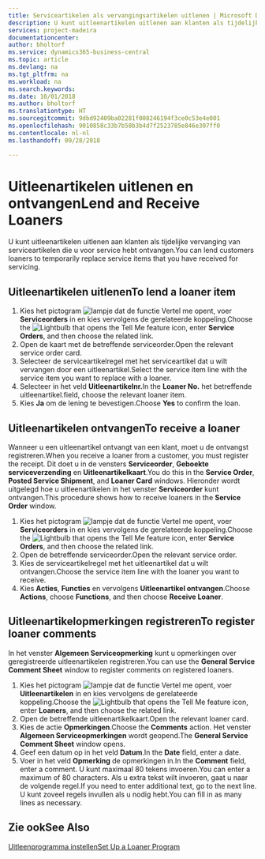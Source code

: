 ```yaml
---
title: Serviceartikelen als vervangingsartikelen uitlenen | Microsoft Docs
description: U kunt uitleenartikelen uitlenen aan klanten als tijdelijke vervanging van serviceartikelen die u voor service hebt ontvangen.
services: project-madeira
documentationcenter: 
author: bholtorf
ms.service: dynamics365-business-central
ms.topic: article
ms.devlang: na
ms.tgt_pltfrm: na
ms.workload: na
ms.search.keywords: 
ms.date: 10/01/2018
ms.author: bholtorf
ms.translationtype: HT
ms.sourcegitcommit: 9dbd92409ba02281f008246194f3ce0c53e4e001
ms.openlocfilehash: 9010858c33b7b58b3b4d7f2523785e846e307ff0
ms.contentlocale: nl-nl
ms.lasthandoff: 09/28/2018

---
```

# <a name="lend-and-receive-loaners"></a><span data-ttu-id="add7f-103">Uitleenartikelen uitlenen en ontvangen</span><span class="sxs-lookup"><span data-stu-id="add7f-103">Lend and Receive Loaners</span></span>
<span data-ttu-id="add7f-104">U kunt uitleenartikelen uitlenen aan klanten als tijdelijke vervanging van serviceartikelen die u voor service hebt ontvangen.</span><span class="sxs-lookup"><span data-stu-id="add7f-104">You can lend customers loaners to temporarily replace service items that you have received for servicing.</span></span>  
  
## <a name="to-lend-a-loaner-item"></a><span data-ttu-id="add7f-105">Uitleenartikelen uitlenen</span><span class="sxs-lookup"><span data-stu-id="add7f-105">To lend a loaner item</span></span>    
1. <span data-ttu-id="add7f-106">Kies het pictogram ![lampje dat de functie Vertel me opent](media/ui-search/search_small.png "Vertel me wat u wilt doen"), voer **Serviceorders** in en kies vervolgens de gerelateerde koppeling.</span><span class="sxs-lookup"><span data-stu-id="add7f-106">Choose the ![Lightbulb that opens the Tell Me feature](media/ui-search/search_small.png "Tell me what you want to do") icon, enter **Service Orders**, and then choose the related link.</span></span>  
2. <span data-ttu-id="add7f-107">Open de kaart met de betreffende serviceorder.</span><span class="sxs-lookup"><span data-stu-id="add7f-107">Open the relevant service order card.</span></span>  
3. <span data-ttu-id="add7f-108">Selecteer de serviceartikelregel met het serviceartikel dat u wilt vervangen door een uitleenartikel.</span><span class="sxs-lookup"><span data-stu-id="add7f-108">Select the service item line with the service item you want to replace with a loaner.</span></span>  
4. <span data-ttu-id="add7f-109">Selecteer in het veld **Uitleenartikelnr.**</span><span class="sxs-lookup"><span data-stu-id="add7f-109">In the **Loaner No.**</span></span> <span data-ttu-id="add7f-110">het betreffende uitleenartikel.</span><span class="sxs-lookup"><span data-stu-id="add7f-110">field, choose the relevant loaner item.</span></span>  
5. <span data-ttu-id="add7f-111">Kies **Ja** om de lening te bevestigen.</span><span class="sxs-lookup"><span data-stu-id="add7f-111">Choose **Yes** to confirm the loan.</span></span>  

## <a name="to-receive-a-loaner"></a><span data-ttu-id="add7f-112">Uitleenartikelen ontvangen</span><span class="sxs-lookup"><span data-stu-id="add7f-112">To receive a loaner</span></span>  
<span data-ttu-id="add7f-113">Wanneer u een uitleenartikel ontvangt van een klant, moet u de ontvangst registreren.</span><span class="sxs-lookup"><span data-stu-id="add7f-113">When you receive a loaner from a customer, you must register the receipt.</span></span> <span data-ttu-id="add7f-114">Dit doet u in de vensters **Serviceorder**, **Geboekte serviceverzending** en **Uitleenartikelkaart**.</span><span class="sxs-lookup"><span data-stu-id="add7f-114">You do this in the **Service Order**, **Posted Service Shipment**, and **Loaner Card** windows.</span></span> <span data-ttu-id="add7f-115">Hieronder wordt uitgelegd hoe u uitleenartikelen in het venster **Serviceorder** kunt ontvangen.</span><span class="sxs-lookup"><span data-stu-id="add7f-115">This procedure shows how to receive loaners in the **Service Order** window.</span></span>  
  
1. <span data-ttu-id="add7f-116">Kies het pictogram ![lampje dat de functie Vertel me opent](media/ui-search/search_small.png "Vertel me wat u wilt doen"), voer **Serviceorders** in en kies vervolgens de gerelateerde koppeling.</span><span class="sxs-lookup"><span data-stu-id="add7f-116">Choose the ![Lightbulb that opens the Tell Me feature](media/ui-search/search_small.png "Tell me what you want to do") icon, enter **Service Orders**, and then choose the related link.</span></span>  
2. <span data-ttu-id="add7f-117">Open de betreffende serviceorder.</span><span class="sxs-lookup"><span data-stu-id="add7f-117">Open the relevant service order.</span></span>  
3. <span data-ttu-id="add7f-118">Kies de serviceartikelregel met het uitleenartikel dat u wilt ontvangen.</span><span class="sxs-lookup"><span data-stu-id="add7f-118">Choose the service item line with the loaner you want to receive.</span></span>  
4. <span data-ttu-id="add7f-119">Kies **Acties**, **Functies** en vervolgens **Uitleenartikel ontvangen**.</span><span class="sxs-lookup"><span data-stu-id="add7f-119">Choose **Actions**, choose **Functions**, and then choose **Receive Loaner**.</span></span>  

## <a name="to-register-loaner-comments"></a><span data-ttu-id="add7f-120">Uitleenartikelopmerkingen registreren</span><span class="sxs-lookup"><span data-stu-id="add7f-120">To register loaner comments</span></span>  
<span data-ttu-id="add7f-121">In het venster **Algemeen Serviceopmerking** kunt u opmerkingen over geregistreerde uitleenartikelen registreren.</span><span class="sxs-lookup"><span data-stu-id="add7f-121">You can use the **General Service Comment Sheet** window to register comments on registered loaners.</span></span>  
  
1. <span data-ttu-id="add7f-122">Kies het pictogram ![lampje dat de functie Vertel me opent](media/ui-search/search_small.png "Vertel me wat u wilt doen"), voer **Uitleenartikelen** in en kies vervolgens de gerelateerde koppeling.</span><span class="sxs-lookup"><span data-stu-id="add7f-122">Choose the ![Lightbulb that opens the Tell Me feature](media/ui-search/search_small.png "Tell me what you want to do") icon, enter **Loaners**, and then choose the related link.</span></span>  
2. <span data-ttu-id="add7f-123">Open de betreffende uitleenartikelkaart.</span><span class="sxs-lookup"><span data-stu-id="add7f-123">Open the relevant loaner card.</span></span>  
3. <span data-ttu-id="add7f-124">Kies de actie **Opmerkingen**.</span><span class="sxs-lookup"><span data-stu-id="add7f-124">Choose the **Comments** action.</span></span> <span data-ttu-id="add7f-125">Het venster **Algemeen Serviceopmerkingen** wordt geopend.</span><span class="sxs-lookup"><span data-stu-id="add7f-125">The **General Service Comment Sheet** window opens.</span></span>  
4. <span data-ttu-id="add7f-126">Geef een datum op in het veld **Datum**.</span><span class="sxs-lookup"><span data-stu-id="add7f-126">In the **Date** field, enter a date.</span></span>  
5. <span data-ttu-id="add7f-127">Voer in het veld **Opmerking** de opmerkingen in.</span><span class="sxs-lookup"><span data-stu-id="add7f-127">In the **Comment** field, enter a comment.</span></span> <span data-ttu-id="add7f-128">U kunt maximaal 80 tekens invoeren.</span><span class="sxs-lookup"><span data-stu-id="add7f-128">You can enter a maximum of 80 characters.</span></span> <span data-ttu-id="add7f-129">Als u extra tekst wilt invoeren, gaat u naar de volgende regel.</span><span class="sxs-lookup"><span data-stu-id="add7f-129">If you need to enter additional text, go to the next line.</span></span> <span data-ttu-id="add7f-130">U kunt zoveel regels invullen als u nodig hebt.</span><span class="sxs-lookup"><span data-stu-id="add7f-130">You can fill in as many lines as necessary.</span></span>  
  
## <a name="see-also"></a><span data-ttu-id="add7f-131">Zie ook</span><span class="sxs-lookup"><span data-stu-id="add7f-131">See Also</span></span>  
[<span data-ttu-id="add7f-132">Uitleenprogramma instellen</span><span class="sxs-lookup"><span data-stu-id="add7f-132">Set Up a Loaner Program</span></span>](service-how-setup-loaner-program.md)   

